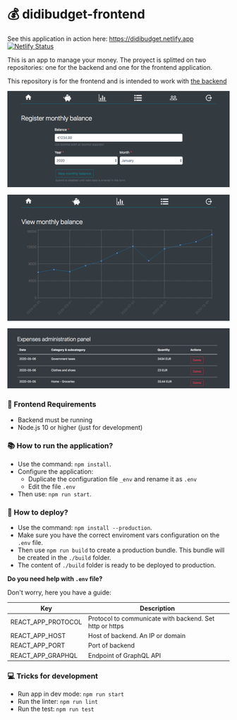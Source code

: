 # 💰 didibudget-frontend

See this application in action here: https://didibudget.netlify.app  
[![Netlify Status](https://api.netlify.com/api/v1/badges/15c34301-7788-44d1-a36c-015b5ca94baa/deploy-status)](https://app.netlify.com/sites/didibudget/deploys)

This is an app to manage your money.
The proyect is splitted on two repositories: one for the backend and one for the frontend application.

This repository is for the frontend and is intended to work with [the backend](https://github.com/didaquis/didibudget-backend)

![preview_01](./docs-and-assets/preview_01.png)  

![preview_02](./docs-and-assets/preview_02.png)  

![preview_03](./docs-and-assets/preview_03.png)  


### 📝 Frontend Requirements
* Backend must be running
* Node.js 10 or higher (just for development)

### 📚 How to run the application?
* Use the command: `npm install`.
* Configure the application:
  * Duplicate the configuration file `_env` and rename it as `.env`
  * Edit the file `.env`
* Then use: `npm run start`. 

### 🚀 How to deploy?
* Use the command: `npm install --production`.
* Make sure you have the correct enviroment vars configuration on the `.env` file.
* Then use `npm run build` to create a production bundle. This bundle will be created in the `./build` folder.
* The content of `./build` folder is ready to be deployed to production.

**Do you need help with `.env` file?** 

Don't worry, here you have a guide:

| Key | Description |
|-----|-------------|
| REACT_APP_PROTOCOL | Protocol to communicate with backend. Set http or https |
| REACT_APP_HOST | Host of backend. An IP or domain |
| REACT_APP_PORT | Port of backend |
| REACT_APP_GRAPHQL | Endpoint of GraphQL API |

### 💻 Tricks for development
* Run app in dev mode: `npm run start`
* Run the linter: `npm run lint`
* Run the test: `npm run test`

